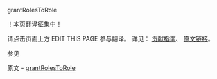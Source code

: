  grantRolesToRole

 ！本页翻译征集中！

请点击页面上方 EDIT THIS PAGE 参与翻译。
详见：
[贡献指南]( https://github.com/JinMuInfo/MongoDB-Manual-zh/blob/master/CONTRIBUTING.md )、
[原文链接](  https://docs.mongodb.com/manual/reference/command/grantRolesToRole/  )。

 参见

原文 - [grantRolesToRole]( https://docs.mongodb.com/manual/reference/command/grantRolesToRole/ )

